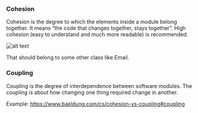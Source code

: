 ### Cohesion

Cohesion is the degree to which the elements inside a module belong together. It means “the code that changes together, stays together”. High cohesion (easy to understand and much more readable) is recommended.

![alt text](https://www.baeldung.com/wp-content/uploads/sites/4/2021/05/cohesion.png)

That should belong to some other class like Email.


### Coupling

Coupling is the degree of interdependence between software modules. The coupling is about how changing one thing required change in another.

Example: https://www.baeldung.com/cs/cohesion-vs-coupling#coupling